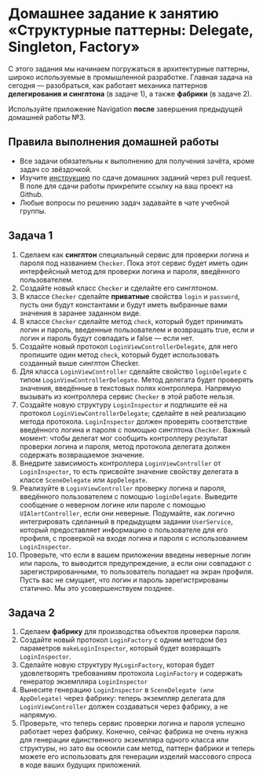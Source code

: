 # Домашнее задание к занятию «Структурные паттерны: Delegate, Singleton, Factory»

С этого задания мы начинаем погружаться в архитектурные паттерны, широко используемые в промышленной разработке. Главная задача на сегодня — разобраться, как работает механика паттернов **делегирования и синглтона** (в задаче 1), а также **фабрики** (в задаче 2).

Используйте приложение Navigation **после** завершения предыдущей домашней работы №3.

## Правила выполнения домашней работы

* Все задачи обязательны к выполнению для получения зачёта, кроме задач со звёздочкой.
* Изучите [инструкцию](https://github.com/netology-code/iosint-homeworks/blob/main/Pull%20request's%20guideline.md) по сдаче домашних заданий через pull request. В поле для сдачи работы прикрепите ссылку на ваш проект на Github.
* Любые вопросы по решению задач задавайте в чате учебной группы.

## Задача 1

1. Сделаем как **синглтон** специальный сервис для проверки логина и пароля под названием `Checker`. Пока этот сервис будет иметь один интерфейсный метод для проверки логина и пароля, введённого пользователем.
2. Создайте новый класс `Checker` и сделайте его синглтоном.
3. В классе `Checker` сделайте **приватные** свойства `login` и `password`, пусть они будут константами и будут иметь выбранные вами значения в заранее заданном виде.
4. В классе `Checker` сделайте метод `check`, который будет принимать логин и пароль, введенные пользователем и возвращать true, если и логин и пароль будут совпадать и false — если нет. 
5. Создайте новый протокол `LoginViewControllerDelegate`, для него пропишите один метод `check`, который будет использовать созданный выше синглтон Checker. 
6. Для класса `LoginViewController` сделайте свойство `loginDelegate` с типом `LoginViewControllerDelegate`. Метод делегата будет проверять значения, введённые в текстовых полях контроллера. Напрямую вызывать из контроллера сервис `Checker` в этой работе нельзя. 
7. Создайте новую структуру `LoginInspector` и подпишите её на протокол `LoginViewControllerDelegate`; сделайте в ней реализацию метода протокола. `LoginInspector` должен проверять соответствие введённого логина и пароля с помощью синглтона `Checker`. Важный момент: чтобы делегат мог сообщить контроллеру результат проверки логина и пароля, метод протокола делегата должен содержать возвращаемое значение.
8. Внедрите зависимость контроллера `LoginViewController` от `LoginInspector`, то есть присвойте значение свойству делегата в классе `SceneDelegate` или `AppDelegate`.
9. Реализуйте в `LoginViewController` проверку логина и пароля, введённого пользователем с помощью `loginDelegate`. Выведите сообщение о неверном логине или пароле с помощью `UIAlertController`, если они неверные. Подумайте, как логично интегрировать сделанный в предыдущем задании `UserService`, который предоставляет информацию о пользователе для его профиля, c проверкой на входе логина и пароля c использованием `LoginInspector`.
10. Проверьте, что если в вашем приложении введены неверные логин или пароль, то выводится предупреждение, а если они совпадают с зарегистрированными, то пользователь попадает на экран профиля. Пусть вас не смущает, что логин и пароль зарегистрированы статично. Мы это усовершенствуем позднее.

## Задача 2

1. Сделаем **фабрику** для производства объектов проверки пароля.
2. Создайте новый протокол `LoginFactory` с одним методом без параметров `makeLoginInspector`, который будет возвращать `LoginInspector`.
3. Сделайте новую структуру `MyLoginFactory`, которая будет удовлетворять требованиям протокола `LoginFactory` и содержать генератор экземпляра `LoginInspector`
4. Вынесите генерацию `LoginInspector` в `SceneDelegate (или AppDelegate)` через фабрику: теперь экземпляр делегата для `LoginViewController` должен создаваться через фабрику, а не напрямую.
5. Проверьте, что теперь сервис проверки логина и пароля успешно работает через фабрику. Конечно, сейчас фабрика не очень нужна для генерации единственного экземпляра одного класса или структуры, но зато вы освоили сам метод, паттерн фабрики и теперь можете его использовать для генерации изделий массового спроса в коде ваших будущих приложений.
